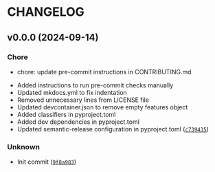 # CHANGELOG

## v0.0.0 (2024-09-14)

### Chore

- chore: update pre-commit instructions in CONTRIBUTING.md

* Added instructions to run pre-commit checks manually
* Updated mkdocs.yml to fix indentation
* Removed unnecessary lines from LICENSE file
* Updated devcontainer.json to remove empty features object
* Added classifiers in pyproject.toml
* Added dev dependencies in pyproject.toml
* Updated semantic-release configuration in pyproject.toml ([`c739435`](https://github.com/mirsazzathossain/radio-galaxy-classifier/commit/c7394356962540a91355550c5262552f4c2f1a77))

### Unknown

- Init commit ([`9f8a983`](https://github.com/mirsazzathossain/radio-galaxy-classifier/commit/9f8a983680c581346f6c4822f8ee4b2123e86519))
